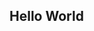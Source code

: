 ## Hello World

<!--START_SECTION:stats-->
<!--END_SECTION:stats-->

<!--START_SECTION:stats:langs-->
<!--END_SECTION:stats:langs-->
